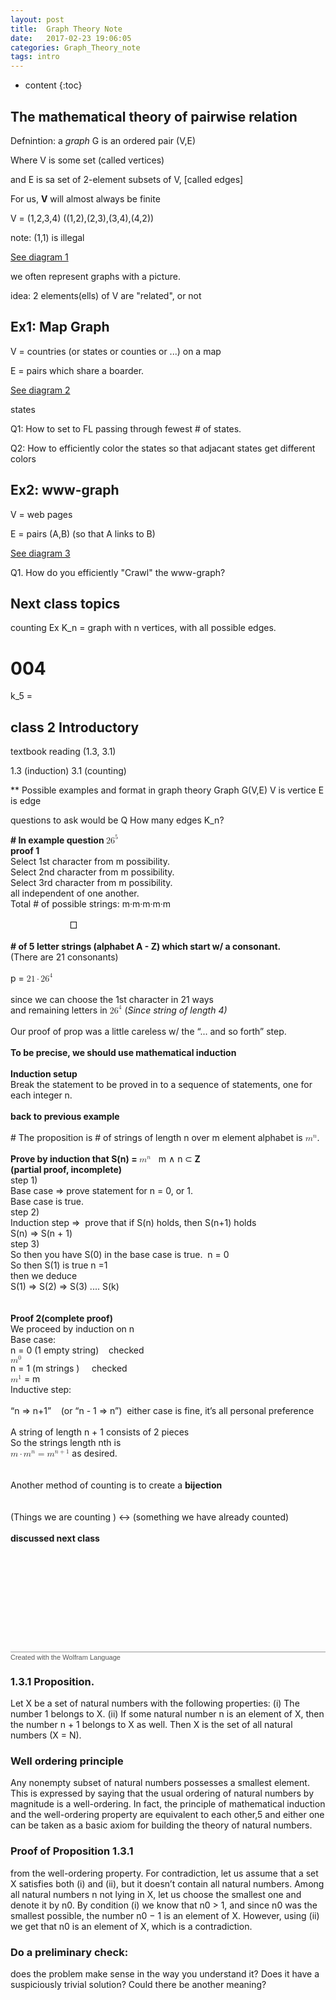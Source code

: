```yaml
---
layout: post
title:  Graph Theory Note 
date:   2017-02-23 19:06:05
categories: Graph_Theory_note
tags: intro 
---
```


* content
{:toc}



## The mathematical theory of pairwise relation

Defnintion: a _graph_ G is an ordered pair (V,E)

Where V is some set (called vertices)





and E is sa set of 2-element subsets of V, [called edges]

For us, **V** will almost always be finite

V = (1,2,3,4)
((1,2),(2,3),(3,4),(4,2))

note: (1,1) is illegal

[See diagram 1](https://dl.dropboxusercontent.com/u/49272502/TmmGeekBlogAsset/graph-theory/note/001.jpg)


we often represent graphs with a picture.

idea: 2 elements(ells) of V are "related", or not

## Ex1: Map Graph

V = countries (or states or counties or ...) on a map

E = pairs which share a boarder. 

[See diagram 2](https://dl.dropboxusercontent.com/u/49272502/TmmGeekBlogAsset/graph-theory/note/002.jpg)

states

Q1: How to set to FL passing through fewest # of states.

Q2: How to efficiently color the states so that adjacant states get different colors

## Ex2: www-graph

V = web pages

E = pairs (A,B) (so that A links to B)

[See diagram 3](https://dl.dropboxusercontent.com/u/49272502/TmmGeekBlogAsset/graph-theory/note/003.jpg)

Q1. How do you efficiently "Crawl" the www-graph?

## Next class topics

counting
Ex  K_n = graph with n vertices, with all possible edges. 
# 004
k_5 = 



## class 2 Introductory

textbook reading (1.3, 3.1)

1.3 (induction)
3.1 (counting)





** Possible examples and format in graph theory
Graph G(V,E)
V is vertice
E is edge

questions to ask would be
Q How many edges K_n?



<?xml version="1.0" encoding="UTF-8"?>
<?xml-stylesheet type="text/xsl" href="/asset/xml_content/graph-theory/HTMLFiles/pmathml.xsl"?>
<!DOCTYPE html PUBLIC "-//W3C//DTD XHTML 1.1 plus MathML 2.0//EN"
        "/asset/xml_content/graph-theory/HTMLFiles/xhtml-math11-f.dtd">

<!-- Created with the Wolfram Language for Students - Personal Use Only : www.wolfram.com -->

<html xmlns="http://www.w3.org/1999/xhtml">
<head>
 <title>
  class2-02-11 (the Wolfram Language for Students - Personal Use Only : www.wolfram.com)
 </title>
 <link href="/asset/xml_content/graph-theory/HTMLFiles/class2-02-11.css" rel="stylesheet" type="text/css" />
</head>

<body>

<p class="Text">
 <span style='font-weight: bold;'># In example question </span><span style='font-weight: bold;'><span><math xmlns='http://www.w3.org/1998/Math/MathML'
    mathematica:form='TraditionalForm'
    xmlns:mathematica='http://www.wolfram.com/XML/'>
 <msup>
  <msup>
   <mn>26</mn>
   <mn>5</mn>
  </msup>
  <mtext>&#62371;</mtext>
 </msup>
</math></span></span><br /><span style='font-weight: bold;'>proof 1 </span><br />Select 1st character from m possibility. <br />Select 2nd character from m possibility. <br />Select 3rd character from m possibility. <br />all independent of one another. <br />Total # of possible strings: m&middot;m&middot;m&middot;m&middot;m<br /><br />&nbsp;&nbsp;&nbsp;&nbsp;&nbsp;&nbsp;&nbsp;&nbsp;&nbsp;&nbsp;&nbsp;&nbsp;&nbsp;&nbsp;&nbsp;&nbsp;&nbsp;&nbsp;&nbsp;&nbsp;&nbsp;&nbsp;&nbsp;&nbsp;&#9633;<br />&nbsp;&nbsp;&nbsp;&nbsp;&nbsp;&nbsp;&nbsp;&nbsp;&nbsp;&nbsp;&nbsp;&nbsp;&nbsp;&nbsp;&nbsp;&nbsp;&nbsp;&nbsp;&nbsp;&nbsp;&nbsp;&nbsp;&nbsp;&nbsp;<br /><span style='font-weight: bold;'># of 5 letter strings (alphabet A - Z) which start w/ a consonant.<br /></span>(There are 21 consonants)<br /><br />p = <span><span><math xmlns='http://www.w3.org/1998/Math/MathML'
    mathematica:form='TraditionalForm'
    xmlns:mathematica='http://www.wolfram.com/XML/'>
 <mrow>
  <mn>21</mn>
  <mo>&centerdot;</mo>
  <msup>
   <mn>26</mn>
   <mn>4</mn>
  </msup>
 </mrow>
</math></span></span><br /><br />since we can choose the 1st character in 21 ways<br />and remaining letters in <span><span><math xmlns='http://www.w3.org/1998/Math/MathML'
    mathematica:form='TraditionalForm'
    xmlns:mathematica='http://www.wolfram.com/XML/'>
 <msup>
  <mn>26</mn>
  <mn>4</mn>
 </msup>
</math></span></span> (<span style='font-style: italic;'>Since string of length 4)</span><br /><br />Our proof of prop was a little careless w/ the &ldquo;... and so forth&rdquo; step. <br /><br /><span style='font-weight: bold;'>To be precise, we should use mathematical induction</span><br /><br /><span style='font-weight: bold;'>Induction setup</span><br />Break the statement to be proved in to a sequence of statements, one for each integer n. <br /><br /><span style='font-weight: bold;'>back to previous example</span><br /><br /># The proposition is # of strings of length n over m element alphabet is <span><span><math xmlns='http://www.w3.org/1998/Math/MathML'
    mathematica:form='TraditionalForm'
    xmlns:mathematica='http://www.wolfram.com/XML/'>
 <msup>
  <mi>m</mi>
  <mi>n</mi>
 </msup>
</math></span></span>.<br /><br /><span style='font-weight: bold;'>Prove by induction that S(n) = </span><span><span><math xmlns='http://www.w3.org/1998/Math/MathML'
    mathematica:form='TraditionalForm'
    xmlns:mathematica='http://www.wolfram.com/XML/'>
 <msup>
  <mi>m</mi>
  <mi>n</mi>
 </msup>
</math></span></span>&nbsp;&nbsp;&nbsp;m &and; n &sub;<span style='font-weight: bold;'> Z<br />(partial proof, incomplete)</span><br />step 1)<br />Base case &rArr; prove statement for n = 0, or 1. <br />Base case is true.<br />step 2)<br />Induction step &rArr;&nbsp;&nbsp;prove that if S(n) holds, then S(n+1) holds<br />S(n) &rArr; S(n + 1)<br />step 3)<br />So then you have S(0) in the base case is true.&nbsp;&nbsp;n = 0<br />So then S(1) is true n =1<br />then we deduce<br />S(1) &rArr; S(2) &rArr; S(3) .... S(k)<br /><br /><br /><span style='font-weight: bold;'>Proof 2(complete proof)</span><br />We proceed by induction on n<br />Base case:<br />n = 0 (1 empty string)&nbsp;&nbsp;&nbsp;&nbsp;checked<br /><span><span><math xmlns='http://www.w3.org/1998/Math/MathML'
    mathematica:form='TraditionalForm'
    xmlns:mathematica='http://www.wolfram.com/XML/'>
 <msup>
  <mi>m</mi>
  <mn>0</mn>
 </msup>
</math></span></span><br />n = 1 (m strings )&nbsp;&nbsp;&nbsp;&nbsp;&nbsp;checked<br /><span><span><math xmlns='http://www.w3.org/1998/Math/MathML'
    mathematica:form='TraditionalForm'
    xmlns:mathematica='http://www.wolfram.com/XML/'>
 <msup>
  <mi>m</mi>
  <mn>1</mn>
 </msup>
</math></span></span> = m<br />Inductive step:<br /><br />&ldquo;n &rArr; n+1&rdquo;&nbsp;&nbsp;&nbsp;&nbsp;(or &ldquo;n - 1 &rArr; n&rdquo;)&nbsp;&nbsp;either case is fine, it&rsquo;s all personal preference<br /><br />A string of length n + 1 consists of 2 pieces<br />So the strings length nth is <br /><span><span><math xmlns='http://www.w3.org/1998/Math/MathML'
    mathematica:form='TraditionalForm'
    xmlns:mathematica='http://www.wolfram.com/XML/'>
 <mrow>
  <mrow>
   <mi>m</mi>
   <mo>&centerdot;</mo>
   <msup>
    <mi>m</mi>
    <mi>n</mi>
   </msup>
  </mrow>
  <mo>=</mo>
  <mtext> </mtext>
  <msup>
   <mi>m</mi>
   <mrow>
    <mi>n</mi>
    <mo>+</mo>
    <mn>1</mn>
   </mrow>
  </msup>
 </mrow>
</math></span></span> as desired. <br /><br /><br />Another method of counting is to create a <span style='font-weight: bold;'>bijection<br /></span><br /><br />(Things we are counting ) &harr; (something we have already counted)<br /><br /><span style='font-weight: bold;'>discussed next class</span><br /><br /><br /><br /><br /><br /><br /><br /><br /><br />
</p>






<div style="font-family:Helvetica; font-size:11px; width:100%; border:1px none #999999; border-top-style:solid; padding-top:2px; margin-top:20px;">
 <a href="http://www.wolfram.com/language/" style="color:#000; text-decoration:none;">
  <span style="color:#555555">Created with the Wolfram Language</span> 
 </a>
</div>
</body>

</html>



### 1.3.1 Proposition. 
Let X be a set of natural numbers with the following properties:
(i) The number 1 belongs to X.
(ii) If some natural number n is an element of X, then the number
n + 1 belongs to X as well.
Then X is the set of all natural numbers (X = N).

### Well ordering principle
Any nonempty subset of natural numbers possesses a smallest element. This is expressed by saying that the usual ordering of natural numbers by magnitude is a well-ordering. In fact, the principle of mathematical induction and the well-ordering property are equivalent to each other,5 and either one can be taken as a basic axiom for building the theory of natural numbers.

### Proof of Proposition 1.3.1
from the well-ordering property. For contradiction, let us assume that a set X satisfies both (i) and (ii), but it doesn’t contain all natural numbers. Among all natural numbers n not lying in X, let us choose the smallest one and denote it by n0. By condition (i) we know that n0 > 1, and since n0 was the smallest possible, the number n0 − 1 is an element of X. However, using (ii) we get that n0 is an element of X, which is a contradiction.


### Do a preliminary check: 
does the problem make sense in the way you understand it? 
Does it have a suspiciously trivial solution? 
Could there be another meaning?









